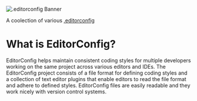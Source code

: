 ![.editorconfig Banner](https://media.githubusercontent.com/media/RehanSaeed/EditorConfig/master/Images/Banner.png)

A coolection of various [.editorconfig](https://editorconfig.org/)

# What is EditorConfig?

EditorConfig helps maintain consistent coding styles for multiple developers working on the same project across various editors and IDEs. The EditorConfig 
project consists of a file format for defining coding styles and a collection of text editor plugins that enable editors to read the file format and adhere 
to defined styles. EditorConfig files are easily readable and they work nicely with version control systems.
